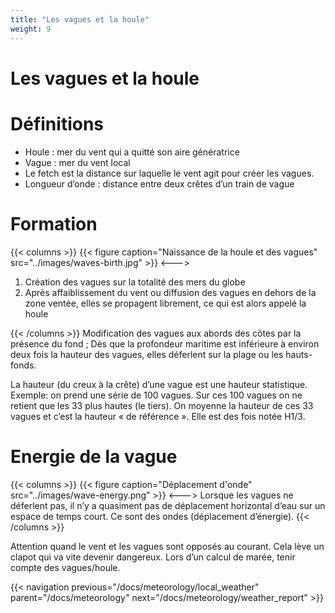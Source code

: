 ```yaml
---
title: "Les vagues et la houle"
weight: 9
---
```

# Les vagues et la houle

# Définitions

- Houle : mer du vent qui a quitté son aire génératrice
- Vague : mer du vent local
- Le fetch est la distance sur laquelle le vent agit pour créer les vagues.
- Longueur d’onde : distance entre deux crêtes d’un train de vague

# Formation
{{< columns >}}
{{< figure caption="Naissance de la houle et des vagues" src="../images/waves-birth.jpg" >}}
<--->

1. Création des vagues sur la totalité des mers du globe
2. Après affaiblissement du vent ou diffusion des vagues en dehors de la zone ventée, elles se propagent librement, ce qui est alors appelé la houle

{{< /columns >}}
Modification des vagues aux abords des côtes par la présence du fond ;
Dès que la profondeur maritime est inférieure à environ deux fois la hauteur des vagues, elles déferlent sur la plage ou les hauts-fonds.

La hauteur (du creux à la crête) d’une vague est une hauteur statistique.
Exemple: on prend une série de 100 vagues. Sur ces 100 vagues on ne retient que les 33 plus hautes (le tiers). On moyenne la hauteur de ces 33 vagues et c’est la hauteur « de référence ». Elle est des fois notée H1/3.

# Energie de la vague
{{< columns >}}
{{< figure caption="Déplacement d'onde" src="../images/wave-energy.png" >}}
<--->
Lorsque les vagues ne déferlent pas, il n’y a quasiment pas de déplacement horizontal d’eau sur un espace de temps court. Ce sont des ondes (déplacement d’énergie).
{{< /columns >}}

Attention quand le vent et les vagues sont opposés au courant. Cela lève un clapot qui va vite devenir dangereux.
Lors d’un calcul de marée, tenir compte des vagues/houle.

{{< navigation previous="/docs/meteorology/local_weather" parent="/docs/meteorology" next="/docs/meteorology/weather_report" >}}
